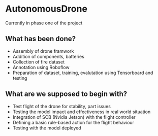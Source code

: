 # AutonomousDrone
Currently in phase one of the project

## What has been done?
- Assembly of drone framwork
- Addition of components, batteries
- Collection of fire dataset
- Annotation using Roboflow
- Preparation of dataset, training, evalutation using Tensorboard and testing

## What are we supposed to begin with?
- Test flight of the drone for stability, part issues
- Testing the model impact and effectiveness in real world situation
- Integration of SCB (Nvidia Jetson) with the flight controller
- Defining a basic rule-based action for the flight behaviour
- Testing with the model deployed